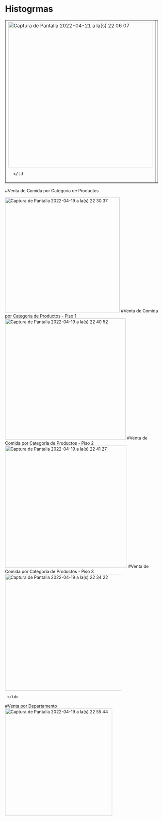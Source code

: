 

# Histogrmas

<table border=1>
 <tr>
    <td> 
      <img width="478" alt="Captura de Pantalla 2022-04-21 a la(s) 22 06 07" src="https://user-images.githubusercontent.com/39570909/164582136-d2e3e43a-9548-4276-a2c3-bf407bdbeff4.png">

      
      </td
      
 <td> 
      <img width="485" alt="Captura de Pantalla 2022-04-21 a la(s) 22 10 04" src="https://user-images.githubusercontent.com/39570909/164582586-2f424ff7-6622-43f2-bbc3-9c637f200b88.png">

      
      </td
  </tr>
</table>
     <tablr>
  <tr>
    <td>   

#Venta de Comida por Categoría de Productos

<img width="378" alt="Captura de Pantalla 2022-04-19 a la(s) 22 30 37" src="https://user-images.githubusercontent.com/39570909/164135132-8819ed2f-ddd3-4281-96a2-2e839373a715.png">

</td>
    <td>
#Venta de Comida por Categoría de Productos - Piso 1

<img width="398" alt="Captura de Pantalla 2022-04-19 a la(s) 22 40 52" src="https://user-images.githubusercontent.com/39570909/164136185-5e45646a-1735-4b6b-b747-1c41cc2b859f.png">
    </td>
  </tr>

   <tr>
    <td>  
#Venta de Comida por Categoría de Productos - Piso 2

<img width="402" alt="Captura de Pantalla 2022-04-19 a la(s) 22 41 27" src="https://user-images.githubusercontent.com/39570909/164136251-58737bc2-909e-4261-ac67-fbee5cb0d309.png">

  </td>
    <td>
#Venta de Comida por Categoría de Productos - Piso 3

<img width="383" alt="Captura de Pantalla 2022-04-19 a la(s) 22 34 22" src="https://user-images.githubusercontent.com/39570909/164135549-0e35a672-f1ff-4f27-a82f-82196f1d0bdd.png">

     </td>
  </tr>
    </table>
#Venta por Departamento

<img width="353" alt="Captura de Pantalla 2022-04-19 a la(s) 22 55 44" src="https://user-images.githubusercontent.com/39570909/164141131-647ee699-b5c8-49b1-bc19-3d66673d9889.png">
  

